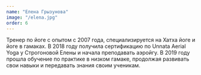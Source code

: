 ```yaml
---
name: "Елена Грызунова"
image: "/elena.jpg"
order: 6
---
```


Тренер по йоге с опытом с 2007 года, специализируется на Хатха йоге и йоге в гамаках. В 2018 году получила сертификацию по Unnata Aerial Yoga у Строгоновой Елены и начала преподавать аэройгу. В 2019 году прошла обучение по практике в низком гамаке, продолжая развивать свои навыки и передавать знания своим ученикам. 